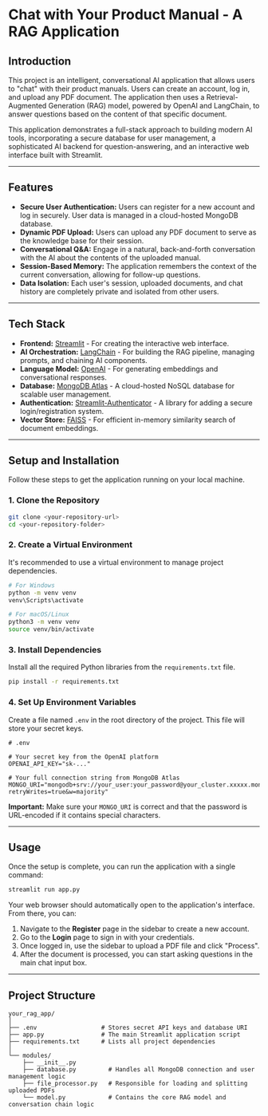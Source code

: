 # Chat with Your Product Manual - A RAG Application

## Introduction

This project is an intelligent, conversational AI application that allows users to "chat" with their product manuals. Users can create an account, log in, and upload any PDF document. The application then uses a Retrieval-Augmented Generation (RAG) model, powered by OpenAI and LangChain, to answer questions based on the content of that specific document.

This application demonstrates a full-stack approach to building modern AI tools, incorporating a secure database for user management, a sophisticated AI backend for question-answering, and an interactive web interface built with Streamlit.

---

## Features

* **Secure User Authentication:** Users can register for a new account and log in securely. User data is managed in a cloud-hosted MongoDB database.
* **Dynamic PDF Upload:** Users can upload any PDF document to serve as the knowledge base for their session.
* **Conversational Q&A:** Engage in a natural, back-and-forth conversation with the AI about the contents of the uploaded manual.
* **Session-Based Memory:** The application remembers the context of the current conversation, allowing for follow-up questions.
* **Data Isolation:** Each user's session, uploaded documents, and chat history are completely private and isolated from other users.

---

## Tech Stack

* **Frontend:** [Streamlit](https://streamlit.io/) - For creating the interactive web interface.
* **AI Orchestration:** [LangChain](https://www.langchain.com/) - For building the RAG pipeline, managing prompts, and chaining AI components.
* **Language Model:** [OpenAI](https://openai.com/) - For generating embeddings and conversational responses.
* **Database:** [MongoDB Atlas](https://www.mongodb.com/cloud/atlas) - A cloud-hosted NoSQL database for scalable user management.
* **Authentication:** [Streamlit-Authenticator](https://github.com/mkhorasani/Streamlit-Authenticator) - A library for adding a secure login/registration system.
* **Vector Store:** [FAISS](https://github.com/facebookresearch/faiss) - For efficient in-memory similarity search of document embeddings.

---

## Setup and Installation

Follow these steps to get the application running on your local machine.

### 1. Clone the Repository

```bash
git clone <your-repository-url>
cd <your-repository-folder>
```

### 2. Create a Virtual Environment

It's recommended to use a virtual environment to manage project dependencies.

```bash
# For Windows
python -m venv venv
venv\Scripts\activate

# For macOS/Linux
python3 -m venv venv
source venv/bin/activate
```

### 3. Install Dependencies

Install all the required Python libraries from the `requirements.txt` file.

```bash
pip install -r requirements.txt
```

### 4. Set Up Environment Variables

Create a file named `.env` in the root directory of the project. This file will store your secret keys.

```
# .env

# Your secret key from the OpenAI platform
OPENAI_API_KEY="sk-..."

# Your full connection string from MongoDB Atlas
MONGO_URI="mongodb+srv://your_user:your_password@your_cluster.xxxxx.mongodb.net/?retryWrites=true&w=majority"
```

**Important:** Make sure your `MONGO_URI` is correct and that the password is URL-encoded if it contains special characters.

---

## Usage

Once the setup is complete, you can run the application with a single command:

```bash
streamlit run app.py
```

Your web browser should automatically open to the application's interface. From there, you can:

1.  Navigate to the **Register** page in the sidebar to create a new account.
2.  Go to the **Login** page to sign in with your credentials.
3.  Once logged in, use the sidebar to upload a PDF file and click "Process".
4.  After the document is processed, you can start asking questions in the main chat input box.

---

## Project Structure

```
your_rag_app/
│
├── .env                  # Stores secret API keys and database URI
├── app.py                # The main Streamlit application script
├── requirements.txt      # Lists all project dependencies
│
└── modules/
    ├── __init__.py
    ├── database.py         # Handles all MongoDB connection and user management logic
    ├── file_processor.py   # Responsible for loading and splitting uploaded PDFs
    └── model.py            # Contains the core RAG model and conversation chain logic
```
